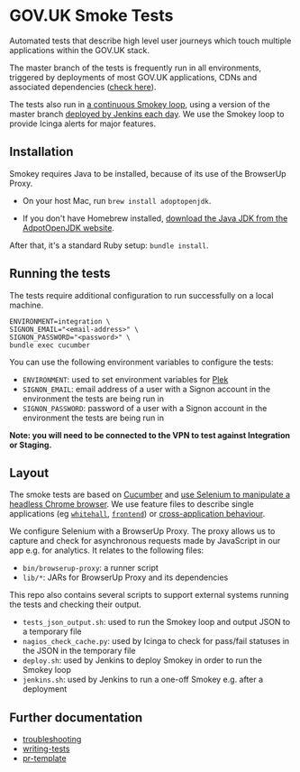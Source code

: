 # GOV.UK Smoke Tests

Automated tests that describe high level user journeys which touch multiple
applications within the GOV.UK stack.

The master branch of the tests is frequently run in all environments, triggered by deployments of most GOV.UK applications, CDNs and associated dependencies ([check here](https://github.com/alphagov/govuk-puppet/search?l=HTML%2BERB&q=smokey)).

The tests also run in [a continuous Smokey loop](https://github.com/alphagov/govuk-puppet/blob/master/modules/monitoring/templates/smokey-loop.conf), using a version of the master branch [deployed by Jenkins each day](https://github.com/alphagov/govuk-puppet/blob/master/modules/govuk_jenkins/templates/jobs/smokey_deploy.yaml.erb). We use the Smokey loop to provide Icinga alerts for major features.

## Installation

Smokey requires Java to be installed, because of its use of the BrowserUp Proxy.

- On your host Mac, run `brew install adoptopenjdk`.

- If you don't have Homebrew installed, [download the Java JDK from the AdpotOpenJDK website](https://adoptopenjdk.net/).

After that, it's a standard Ruby setup: `bundle install`.

## Running the tests

The tests require additional configuration to run successfully on a local machine.

```
ENVIRONMENT=integration \
SIGNON_EMAIL="<email-address>" \
SIGNON_PASSWORD="<password>" \
bundle exec cucumber
```

You can use the following environment variables to configure the tests:

* `ENVIRONMENT`: used to set environment variables for [Plek](https://github.com/alphagov/plek)
* `SIGNON_EMAIL`: email address of a user with a Signon account in the environment the tests are being run in
* `SIGNON_PASSWORD`: password of a user with a Signon account in the environment the tests are being run in

**Note: you will need to be connected to the VPN to test against Integration or Staging.**

## Layout

The smoke tests are based on [Cucumber](https://cucumber.io/) and [use Selenium to manipulate a headless Chrome browser](features/support/env.rb). We use feature
files to describe single applications (eg
[`whitehall`](https://github.com/alphagov/whitehall),
[`frontend`](https://github.com/alphagov/frontend)) or [cross-application behaviour](features/gov_uk.feature).

We configure Selenium with a BrowserUp Proxy. The proxy allows us to capture and check for asynchronous requests made by JavaScript in our app e.g. for analytics. It relates to the following files:

* `bin/browserup-proxy`: a runner script
* `lib/*`: JARs for BrowserUp Proxy and its dependencies

This repo also contains several scripts to support external systems running the tests and checking their output.

* `tests_json_output.sh`: used to run the Smokey loop and output JSON to a temporary file
* `nagios_check_cache.py`: used by Icinga to check for pass/fail statuses in the JSON in the temporary file
* `deploy.sh`: used by Jenkins to deploy Smokey in order to run the Smokey loop
* `jenkins.sh`: used by Jenkins to run a one-off Smokey e.g. after a deployment

## Further documentation

- [troubleshooting](docs/troubleshooting.md)
- [writing-tests](docs/writing-tests.md)
- [pr-template](.github/pull_request_template.md)
